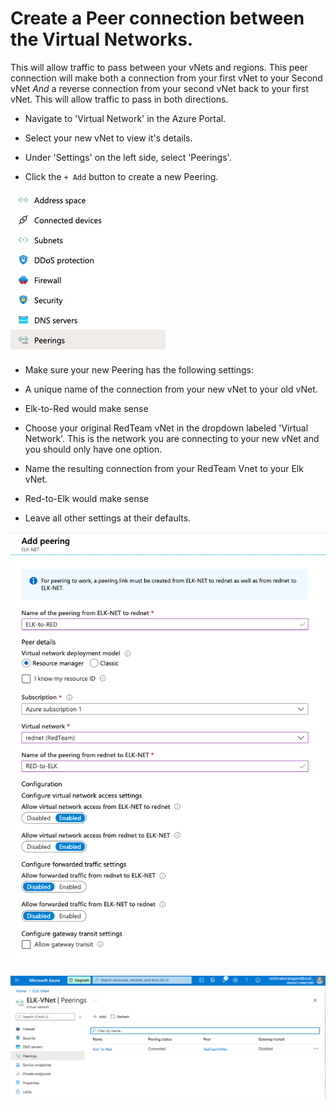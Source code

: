 # Create a Peer connection between the Virtual Networks.

This will allow traffic to pass between your vNets and regions. This peer connection will make both a connection from your first vNet to your Second vNet _And_ a reverse connection from your second vNet back to your first vNet. This will allow traffic to pass in both directions.

- Navigate to 'Virtual Network' in the Azure Portal.

- Select your new vNet to view it's details.

- Under 'Settings' on the left side, select 'Peerings'.

- Click the `+ Add` button to create a new Peering.

![](/Images/Peerings-side.png)

- Make sure your new Peering has the following settings:

- A unique name of the connection from your new vNet to your old vNet.
- Elk-to-Red would make sense

- Choose your original RedTeam vNet in the dropdown labeled 'Virtual Network'. This is the network you are connecting to your new vNet and you should only have one option.

- Name the resulting connection from your RedTeam Vnet to your Elk vNet.
- Red-to-Elk would make sense

- Leave all other settings at their defaults.

![](/Images/Peering.png)

![](/Images/Peerings-final.png)


